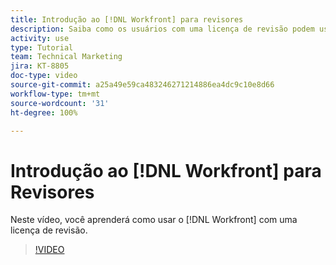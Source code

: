 ```yaml
---
title: Introdução ao [!DNL Workfront] para revisores
description: Saiba como os usuários com uma licença de revisão podem usar o [!DNL  Workfront].
activity: use
type: Tutorial
team: Technical Marketing
jira: KT-8805
doc-type: video
source-git-commit: a25a49e59ca483246271214886ea4dc9c10e8d66
workflow-type: tm+mt
source-wordcount: '31'
ht-degree: 100%

---
```


# Introdução ao [!DNL Workfront] para Revisores

Neste vídeo, você aprenderá como usar o [!DNL  Workfront] com uma licença de revisão.

>[!VIDEO](https://video.tv.adobe.com/v/335106/?quality=12&learn=on)
